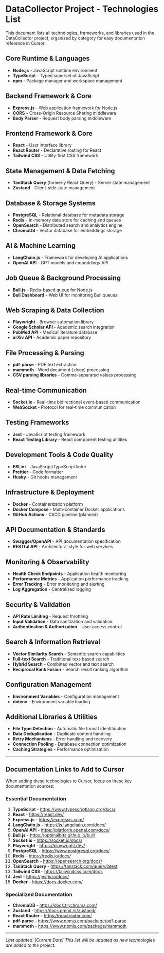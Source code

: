 # DataCollector Project - Technologies List

This document lists all technologies, frameworks, and libraries used in the DataCollector project, organized by category for easy documentation reference in Cursor.

## Core Runtime & Languages
- **Node.js** - JavaScript runtime environment
- **TypeScript** - Typed superset of JavaScript
- **npm** - Package manager and workspace management

## Backend Framework & Core
- **Express.js** - Web application framework for Node.js
- **CORS** - Cross-Origin Resource Sharing middleware
- **Body Parser** - Request body parsing middleware

## Frontend Framework & Core
- **React** - User interface library
- **React Router** - Declarative routing for React
- **Tailwind CSS** - Utility-first CSS framework

## State Management & Data Fetching
- **TanStack Query** (formerly React Query) - Server state management
- **Zustand** - Client-side state management

## Database & Storage Systems
- **PostgreSQL** - Relational database for metadata storage
- **Redis** - In-memory data store for caching and queues
- **OpenSearch** - Distributed search and analytics engine
- **ChromaDB** - Vector database for embeddings storage

## AI & Machine Learning
- **LangChain.js** - Framework for developing AI applications
- **OpenAI API** - GPT models and embeddings API

## Job Queue & Background Processing
- **Bull.js** - Redis-based queue for Node.js
- **Bull Dashboard** - Web UI for monitoring Bull queues

## Web Scraping & Data Collection
- **Playwright** - Browser automation library
- **Google Scholar API** - Academic search integration
- **PubMed API** - Medical literature database
- **arXiv API** - Academic paper repository

## File Processing & Parsing
- **pdf-parse** - PDF text extraction
- **mammoth** - Word document (.docx) processing
- **CSV parsing libraries** - Comma-separated values processing

## Real-time Communication
- **Socket.io** - Real-time bidirectional event-based communication
- **WebSocket** - Protocol for real-time communication

## Testing Frameworks
- **Jest** - JavaScript testing framework
- **React Testing Library** - React component testing utilities

## Development Tools & Code Quality
- **ESLint** - JavaScript/TypeScript linter
- **Prettier** - Code formatter
- **Husky** - Git hooks management

## Infrastructure & Deployment
- **Docker** - Containerization platform
- **Docker Compose** - Multi-container Docker applications
- **GitHub Actions** - CI/CD pipeline (planned)

## API Documentation & Standards
- **Swagger/OpenAPI** - API documentation specification
- **RESTful API** - Architectural style for web services

## Monitoring & Observability
- **Health Check Endpoints** - Application health monitoring
- **Performance Metrics** - Application performance tracking
- **Error Tracking** - Error monitoring and alerting
- **Log Aggregation** - Centralized logging

## Security & Validation
- **API Rate Limiting** - Request throttling
- **Input Validation** - Data sanitization and validation
- **Authentication & Authorization** - User access control

## Search & Information Retrieval
- **Vector Similarity Search** - Semantic search capabilities
- **Full-text Search** - Traditional text-based search
- **Hybrid Search** - Combined vector and text search
- **Reciprocal Rank Fusion** - Search result ranking algorithm

## Configuration Management
- **Environment Variables** - Configuration management
- **dotenv** - Environment variable loading

## Additional Libraries & Utilities
- **File Type Detection** - Automatic file format identification
- **Data Deduplication** - Duplicate content handling
- **Retry Mechanisms** - Error handling and recovery
- **Connection Pooling** - Database connection optimization
- **Caching Strategies** - Performance optimization

---

## Documentation Links to Add to Cursor

When adding these technologies to Cursor, focus on these key documentation sources:

### Essential Documentation
1. **TypeScript** - https://www.typescriptlang.org/docs/
2. **React** - https://react.dev/
3. **Express.js** - https://expressjs.com/
4. **LangChain.js** - https://js.langchain.com/docs/
5. **OpenAI API** - https://platform.openai.com/docs/
6. **Bull.js** - https://optimalbits.github.io/bull/
7. **Socket.io** - https://socket.io/docs/
8. **Playwright** - https://playwright.dev/
9. **PostgreSQL** - https://www.postgresql.org/docs/
10. **Redis** - https://redis.io/docs/
11. **OpenSearch** - https://opensearch.org/docs/
12. **TanStack Query** - https://tanstack.com/query/latest
13. **Tailwind CSS** - https://tailwindcss.com/docs
14. **Jest** - https://jestjs.io/docs/
15. **Docker** - https://docs.docker.com/

### Specialized Documentation
- **ChromaDB** - https://docs.trychroma.com/
- **Zustand** - https://docs.pmnd.rs/zustand/
- **React Router** - https://reactrouter.com/
- **pdf-parse** - https://www.npmjs.com/package/pdf-parse
- **mammoth** - https://www.npmjs.com/package/mammoth

---

*Last updated: [Current Date]*
*This list will be updated as new technologies are added to the project.* 